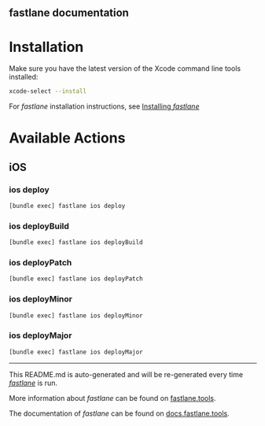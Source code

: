 fastlane documentation
----

# Installation

Make sure you have the latest version of the Xcode command line tools installed:

```sh
xcode-select --install
```

For _fastlane_ installation instructions, see [Installing _fastlane_](https://docs.fastlane.tools/#installing-fastlane)

# Available Actions

## iOS

### ios deploy

```sh
[bundle exec] fastlane ios deploy
```



### ios deployBuild

```sh
[bundle exec] fastlane ios deployBuild
```



### ios deployPatch

```sh
[bundle exec] fastlane ios deployPatch
```



### ios deployMinor

```sh
[bundle exec] fastlane ios deployMinor
```



### ios deployMajor

```sh
[bundle exec] fastlane ios deployMajor
```



----

This README.md is auto-generated and will be re-generated every time [_fastlane_](https://fastlane.tools) is run.

More information about _fastlane_ can be found on [fastlane.tools](https://fastlane.tools).

The documentation of _fastlane_ can be found on [docs.fastlane.tools](https://docs.fastlane.tools).
